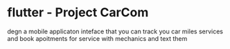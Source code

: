 # flutter - Project CarCom 
degn  a mobile applicaton inteface that you can track you car miles services  and book  apoitments for service with mechanics and text them

